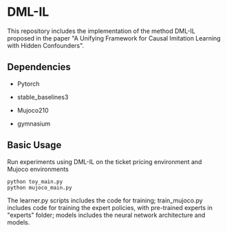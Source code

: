 # DML-IL

This repository includes the implementation of the method DML-IL proposed in the paper "A Unifying Framework for Causal Imitation Learning with Hidden Confounders".

## Dependencies

- Pytorch

- stable_baselines3

- Mujoco210

- gymnasium

## Basic Usage

Run experiments using DML-IL on the ticket pricing environment and Mujoco environments

```
python toy_main.py
python mujoco_main.py
```

The learner.py scripts includes the code for training; train_mujoco.py includes code for training the expert policies, with pre-trained experts in "experts" folder; models includes the neural network architecture and models.
